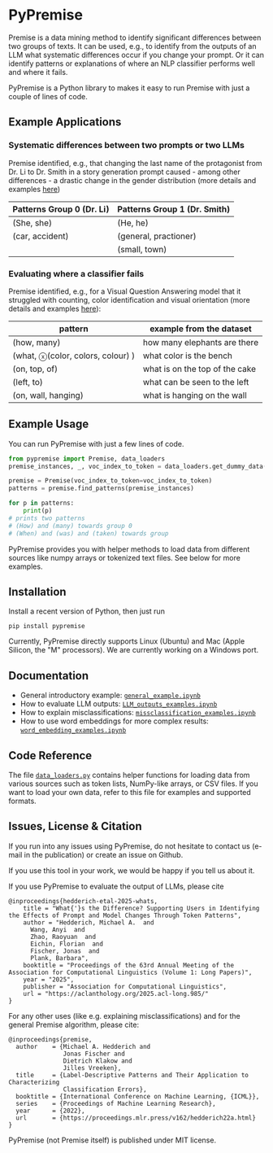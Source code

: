 # PyPremise

Premise is a data mining method to identify significant differences between two groups of texts. It can be used, e.g., to identify from the outputs of an LLM what systematic differences occur if you change your prompt. Or it can identify patterns or explanations of where an NLP classifier performs well 
and where it fails.

PyPremise is a Python library to makes it easy to run Premise with just a couple of lines of code.

## Example Applications

### Systematic differences between two prompts or two LLMs
Premise identified, e.g., that changing the last name of the protagonist from Dr. Li to Dr. Smith in a story generation prompt caused - among other differences - a drastic change in the gender distribution (more details and examples [here](https://aclanthology.org/2025.acl-long.985/))

| Patterns Group 0 (Dr. Li)                                      | Patterns Group 1 (Dr. Smith)       |
|----------------------------------------------|--------------------------------|
| (She, she)                                  | (He, he)   |
| (car, accident)             | (general, practioner)        |
|                                | (small, town) |

### Evaluating where a classifier fails
Premise identified, e.g., for a Visual Question Answering model that it struggled with counting, color identification and visual orientation (more details and examples [here](https://proceedings.mlr.press/v162/hedderich22a.html)):

| pattern                                      | example from the dataset       |
|----------------------------------------------|--------------------------------|
| (how, many)                                  | how many elephants are there   |
| (what, ⓧ(color, colors, colour) )            | what color is the bench        |
| (on, top, of)                                | what is on the top of the cake |
| (left, to)                                   | what can be seen to the left   |
| (on, wall, hanging)                          | what is hanging on the wall    |




## Example Usage
You can run
PyPremise with just a few lines of code.

```python
from pypremise import Premise, data_loaders
premise_instances, _, voc_index_to_token = data_loaders.get_dummy_data()

premise = Premise(voc_index_to_token=voc_index_to_token)
patterns = premise.find_patterns(premise_instances)

for p in patterns:
    print(p)
# prints two patterns
# (How) and (many) towards group 0
# (When) and (was) and (taken) towards group 
```

PyPremise provides you with helper methods to load data from different sources like numpy arrays or tokenized text files. See below for more examples.

## Installation
Install a recent version of Python, then just run
```
pip install pypremise
```

Currently, PyPremise directly supports Linux (Ubuntu) and Mac (Apple Silicon, the "M" processors). We are currently working on a Windows port.

## Documentation
- General introductory example: [`general_example.ipynb`](./documentation/general_example.ipynb)
- How to evaluate LLM outputs: [`LLM_outputs_examples.ipynb`](./documentation/LLM_outputs_examples.ipynb)
- How to explain misclassifications: [`missclassification_examples.ipynb`](./documentation/missclassification_examples.ipynb)
- How to use word embeddings for more complex results: [`word_embedding_examples.ipynb`](./documentation/word_embedding_examples.ipynb)

## Code Reference

The file [`data_loaders.py`](./src/pypremise/data_loaders.py) contains helper functions for loading data from various sources such as token lists, NumPy-like arrays, or CSV files. If you want to load your own data, refer to this file for examples and supported formats.

## Issues, License & Citation

If you run into any issues using PyPremise, do not hesitate to contact us (e-mail in the publication) or create an issue on Github.

If you use this tool in your work, we would be happy if you tell us about it.

If you use PyPremise to evaluate the output of LLMs, please cite

```
@inproceedings{hedderich-etal-2025-whats,
    title = "What{'}s the Difference? Supporting Users in Identifying the Effects of Prompt and Model Changes Through Token Patterns",
    author = "Hedderich, Michael A.  and
      Wang, Anyi  and
      Zhao, Raoyuan  and
      Eichin, Florian  and
      Fischer, Jonas  and
      Plank, Barbara",
    booktitle = "Proceedings of the 63rd Annual Meeting of the Association for Computational Linguistics (Volume 1: Long Papers)",
    year = "2025",
    publisher = "Association for Computational Linguistics",
    url = "https://aclanthology.org/2025.acl-long.985/"
}
```

For any other uses (like e.g. explaining misclassifications) and for the general Premise algorithm, please cite:

```
@inproceedings{premise,
  author    = {Michael A. Hedderich and
               Jonas Fischer and
               Dietrich Klakow and
               Jilles Vreeken},
  title     = {Label-Descriptive Patterns and Their Application to Characterizing
               Classification Errors},
  booktitle = {International Conference on Machine Learning, {ICML}},
  series    = {Proceedings of Machine Learning Research},
  year      = {2022},
  url       = {https://proceedings.mlr.press/v162/hedderich22a.html}
}
```

PyPremise (not Premise itself) is published under MIT license.
